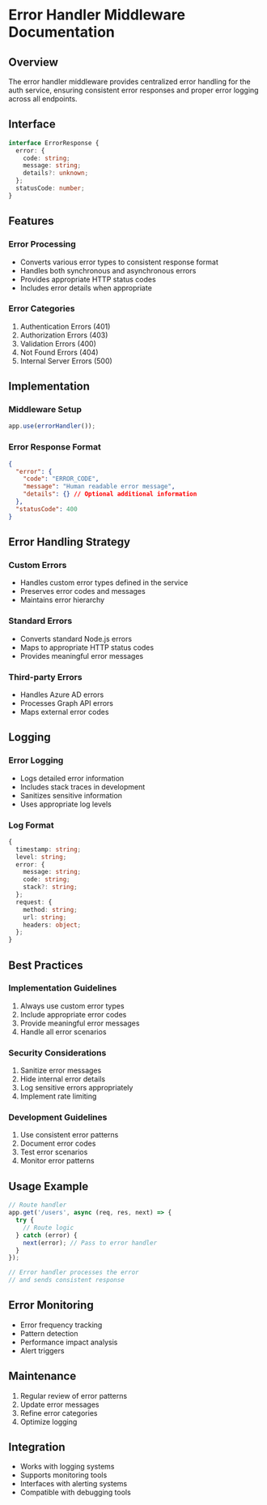 # Error Handler Middleware Documentation

## Overview
The error handler middleware provides centralized error handling for the auth service, ensuring consistent error responses and proper error logging across all endpoints.

## Interface

```typescript
interface ErrorResponse {
  error: {
    code: string;
    message: string;
    details?: unknown;
  };
  statusCode: number;
}
```

## Features

### Error Processing
- Converts various error types to consistent response format
- Handles both synchronous and asynchronous errors
- Provides appropriate HTTP status codes
- Includes error details when appropriate

### Error Categories
1. Authentication Errors (401)
2. Authorization Errors (403)
3. Validation Errors (400)
4. Not Found Errors (404)
5. Internal Server Errors (500)

## Implementation

### Middleware Setup
```typescript
app.use(errorHandler());
```

### Error Response Format
```json
{
  "error": {
    "code": "ERROR_CODE",
    "message": "Human readable error message",
    "details": {} // Optional additional information
  },
  "statusCode": 400
}
```

## Error Handling Strategy

### Custom Errors
- Handles custom error types defined in the service
- Preserves error codes and messages
- Maintains error hierarchy

### Standard Errors
- Converts standard Node.js errors
- Maps to appropriate HTTP status codes
- Provides meaningful error messages

### Third-party Errors
- Handles Azure AD errors
- Processes Graph API errors
- Maps external error codes

## Logging

### Error Logging
- Logs detailed error information
- Includes stack traces in development
- Sanitizes sensitive information
- Uses appropriate log levels

### Log Format
```typescript
{
  timestamp: string;
  level: string;
  error: {
    message: string;
    code: string;
    stack?: string;
  };
  request: {
    method: string;
    url: string;
    headers: object;
  };
}
```

## Best Practices

### Implementation Guidelines
1. Always use custom error types
2. Include appropriate error codes
3. Provide meaningful error messages
4. Handle all error scenarios

### Security Considerations
1. Sanitize error messages
2. Hide internal error details
3. Log sensitive errors appropriately
4. Implement rate limiting

### Development Guidelines
1. Use consistent error patterns
2. Document error codes
3. Test error scenarios
4. Monitor error patterns

## Usage Example

```typescript
// Route handler
app.get('/users', async (req, res, next) => {
  try {
    // Route logic
  } catch (error) {
    next(error); // Pass to error handler
  }
});

// Error handler processes the error
// and sends consistent response
```

## Error Monitoring
- Error frequency tracking
- Pattern detection
- Performance impact analysis
- Alert triggers

## Maintenance
1. Regular review of error patterns
2. Update error messages
3. Refine error categories
4. Optimize logging

## Integration
- Works with logging systems
- Supports monitoring tools
- Interfaces with alerting systems
- Compatible with debugging tools
